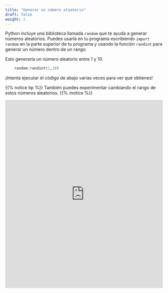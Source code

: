 ```yaml
---
title: "Generar un número aleatorio"
draft: false
weight: 1
---
```


Python incluye una biblioteca llamada `random` que te ayuda a generar números aleatorios. Puedes usarla en tu programa escribiendo `import random` en la parte superior de tu programa y usando la función `randint` para generar un número dentro de un rango.

Esto generaría un número aleatorio entre 1 y 10.
```python
    random.randint(1,10)
```

¡Intenta ejecutar el código de abajo varias veces para ver qué obtienes!

{{% notice tip %}}
También puedes experimentar cambiando el rango de estos números aleatorios.
{{% /notice %}}

<iframe src="https://trinket.io/embed/python/40939d4d75" width="100%" height="600" frameborder="0" marginwidth="0" marginheight="0" allowfullscreen></iframe>